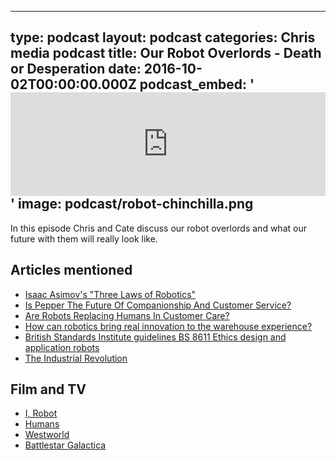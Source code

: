   - --
type: podcast
layout: podcast
categories: Chris media podcast
title: Our Robot Overlords - Death or Desperation
date: 2016-10-02T00:00:00.000Z
podcast_embed: '<iframe width="100%" height="166" scrolling="no" frameborder="no" src="https://w.soundcloud.com/player/?url=https%3A//api.soundcloud.com/tracks/290975907%3Fsecret_token%3Ds-Or6bg&amp;color=ff5500&amp;auto_play=false&amp;hide_related=false&amp;show_comments=true&amp;show_user=true&amp;show_reposts=false"></iframe>'
image: podcast/robot-chinchilla.png
---

In this episode Chris and Cate discuss our robot overlords and what our future with them will really look like.

## Articles mentioned

- [Isaac Asimov's "Three Laws of Robotics"](http://www.auburn.edu/~vestmon/robotics.html)
- [Is Pepper The Future Of Companionship And Customer Service?](http://readwrite.com/2016/03/10/pepper-robot-helper/)
- [Are Robots Replacing Humans In Customer Care?](http://readwrite.com/2016/04/24/robots-replacing-humans-in-customer-care-pr1/)
- [How can robotics bring real innovation to the warehouse experience?](http://readwrite.com/2016/10/04/how-robotics-bring-great-innovtion-toinnovation-il4/)
- [British Standards Institute guidelines BS 8611 Ethics design and application robots](http://shop.bsigroup.com/ProductDetail?pid=000000000030320089)
- [The Industrial Revolution](http://www.history.com/topics/industrial-revolution)

## Film and TV

- [I, Robot](http://www.imdb.com/title/tt0343818/)
- [Humans](https://en.wikipedia.org/wiki/Humans_(TV_series))
- [Westworld](http://www.imdb.com/title/tt0475784/)
- [Battlestar Galactica](https://en.wikipedia.org/wiki/Battlestar_Galactica_(2004_TV_series))
